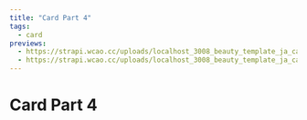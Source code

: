 ```yaml
---
title: "Card Part 4"
tags:
  - card
previews:
  - https://strapi.wcao.cc/uploads/localhost_3008_beauty_template_ja_card_4_i_Phone_12_Pro_f75ff24a0c.jpg
  - https://strapi.wcao.cc/uploads/localhost_3008_beauty_template_ja_card_4_i_Phone_12_Pro_1_29dbb82a33.jpg
---
```


# Card Part 4
